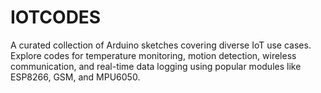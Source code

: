 # IOTCODES
A curated collection of Arduino sketches covering diverse IoT use cases. Explore codes for temperature monitoring, motion detection, wireless communication, and real-time data logging using popular modules like ESP8266, GSM, and MPU6050.
